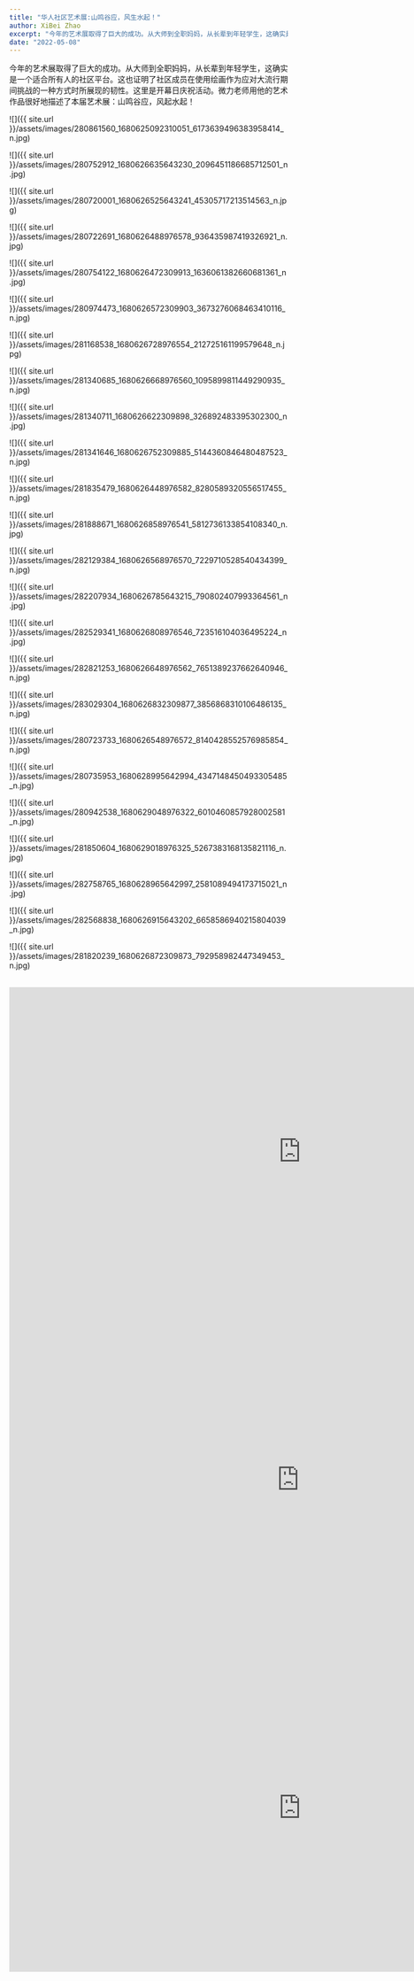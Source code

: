 ```yaml
---
title: "华人社区艺术展:山鸣谷应，风生水起！"
author: XiBei Zhao
excerpt: "今年的艺术展取得了巨大的成功。从大师到全职妈妈，从长辈到年轻学生，这确实是一个适合所有人的社区平台。这也证明了社区成员在使用绘画作为应对大流行期间挑战的一种方式时所展现的韧性。这里是开幕日庆祝活动。微力老师用他的艺术作品很好地描述了本届艺术展：山鸣谷应，风起水起！"
date: "2022-05-08"
---
```


今年的艺术展取得了巨大的成功。从大师到全职妈妈，从长辈到年轻学生，这确实是一个适合所有人的社区平台。这也证明了社区成员在使用绘画作为应对大流行期间挑战的一种方式时所展现的韧性。这里是开幕日庆祝活动。微力老师用他的艺术作品很好地描述了本届艺术展：山鸣谷应，风起水起！

![]({{ site.url }}/assets/images/280861560_1680625092310051_6173639496383958414_n.jpg)

![]({{ site.url }}/assets/images/280752912_1680626635643230_2096451186685712501_n.jpg)

![]({{ site.url }}/assets/images/280720001_1680626525643241_45305717213514563_n.jpg)

![]({{ site.url }}/assets/images/280722691_1680626488976578_936435987419326921_n.jpg)

![]({{ site.url }}/assets/images/280754122_1680626472309913_1636061382660681361_n.jpg)

![]({{ site.url }}/assets/images/280974473_1680626572309903_3673276068463410116_n.jpg)

![]({{ site.url }}/assets/images/281168538_1680626728976554_212725161199579648_n.jpg)

![]({{ site.url }}/assets/images/281340685_1680626668976560_1095899811449290935_n.jpg)

![]({{ site.url }}/assets/images/281340711_1680626622309898_326892483395302300_n.jpg)

![]({{ site.url }}/assets/images/281341646_1680626752309885_5144360846480487523_n.jpg)

![]({{ site.url }}/assets/images/281835479_1680626448976582_8280589320556517455_n.jpg)

![]({{ site.url }}/assets/images/281888671_1680626858976541_5812736133854108340_n.jpg)

![]({{ site.url }}/assets/images/282129384_1680626568976570_7229710528540434399_n.jpg)

![]({{ site.url }}/assets/images/282207934_1680626785643215_790802407993364561_n.jpg)

![]({{ site.url }}/assets/images/282529341_1680626808976546_723516104036495224_n.jpg)

![]({{ site.url }}/assets/images/282821253_1680626648976562_7651389237662640946_n.jpg)

![]({{ site.url }}/assets/images/283029304_1680626832309877_3856868310106486135_n.jpg)

![]({{ site.url }}/assets/images/280723733_1680626548976572_8140428552576985854_n.jpg)

![]({{ site.url }}/assets/images/280735953_1680628995642994_4347148450493305485_n.jpg)

![]({{ site.url }}/assets/images/280942538_1680629048976322_6010460857928002581_n.jpg)

![]({{ site.url }}/assets/images/281850604_1680629018976325_5267383168135821116_n.jpg)

![]({{ site.url }}/assets/images/282758765_1680628965642997_2581089494173715021_n.jpg)

![]({{ site.url }}/assets/images/282568838_1680626915643202_6658586940215804039_n.jpg)

![]({{ site.url }}/assets/images/281820239_1680626872309873_792958982447349453_n.jpg)

<br>

<iframe width="1054" height="593" src="https://www.youtube.com/embed/C5Ic1HFwEqU" title="YouTube video player" frameborder="0" allow="accelerometer; autoplay; clipboard-write; encrypted-media; gyroscope; picture-in-picture" allowfullscreen></iframe>

<br>

<iframe width="1048" height="593" src="https://www.youtube.com/embed/Nqt706kqAPQ" title="YouTube video player" frameborder="0" allow="accelerometer; autoplay; clipboard-write; encrypted-media; gyroscope; picture-in-picture" allowfullscreen></iframe>

<br>

<iframe width="1054" height="593" src="https://www.youtube.com/embed/uH2EP4Ze8d0" title="YouTube video player" frameborder="0" allow="accelerometer; autoplay; clipboard-write; encrypted-media; gyroscope; picture-in-picture" allowfullscreen></iframe>
